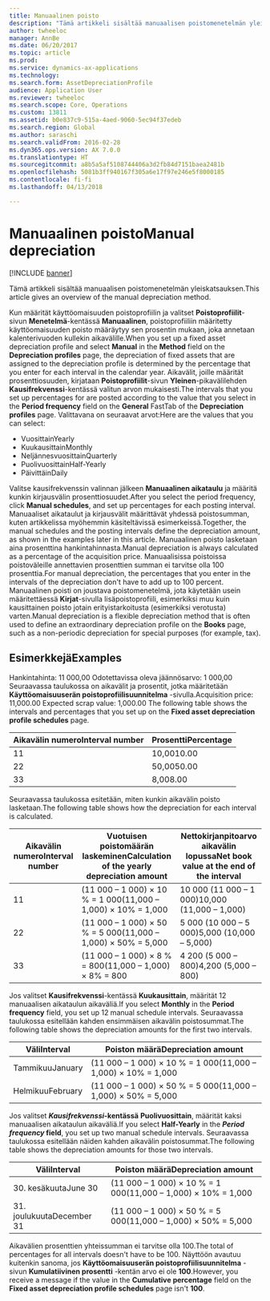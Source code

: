 ```yaml
---
title: Manuaalinen poisto
description: "Tämä artikkeli sisältää manuaalisen poistomenetelmän yleiskatsauksen."
author: twheeloc
manager: AnnBe
ms.date: 06/20/2017
ms.topic: article
ms.prod: 
ms.service: dynamics-ax-applications
ms.technology: 
ms.search.form: AssetDepreciationProfile
audience: Application User
ms.reviewer: twheeloc
ms.search.scope: Core, Operations
ms.custom: 13811
ms.assetid: b0e837c9-515a-4aed-9060-5ec94f37edeb
ms.search.region: Global
ms.author: saraschi
ms.search.validFrom: 2016-02-28
ms.dyn365.ops.version: AX 7.0.0
ms.translationtype: HT
ms.sourcegitcommit: a8b5a5af5108744406a3d2fb84d7151baea2481b
ms.openlocfilehash: 5081b3ff940167f305a6e17f97e246e5f8000185
ms.contentlocale: fi-fi
ms.lasthandoff: 04/13/2018

---
```


# <a name="manual-depreciation"></a><span data-ttu-id="a611d-103">Manuaalinen poisto</span><span class="sxs-lookup"><span data-stu-id="a611d-103">Manual depreciation</span></span>

[!INCLUDE [banner](../includes/banner.md)]

<span data-ttu-id="a611d-104">Tämä artikkeli sisältää manuaalisen poistomenetelmän yleiskatsauksen.</span><span class="sxs-lookup"><span data-stu-id="a611d-104">This article gives an overview of the manual depreciation method.</span></span>

<span data-ttu-id="a611d-105">Kun määrität käyttöomaisuuden poistoprofiilin ja valitset **Poistoprofiilit**-sivun **Menetelmä**-kentässä **Manuaalinen**, poistoprofiiliin määritetty käyttöomaisuuden poisto määräytyy sen prosentin mukaan, joka annetaan kalenterivuoden kullekin aikavälille.</span><span class="sxs-lookup"><span data-stu-id="a611d-105">When you set up a fixed asset depreciation profile and select **Manual** in the **Method** field on the **Depreciation profiles** page, the depreciation of fixed assets that are assigned to the depreciation profile is determined by the percentage that you enter for each interval in the calendar year.</span></span> <span data-ttu-id="a611d-106">Aikavälit, joille määrität prosenttiosuuden, kirjataan **Poistoprofiilit**-sivun **Yleinen**-pikavälilehden **Kausifrekvenssi**-kentässä valitun arvon mukaisesti.</span><span class="sxs-lookup"><span data-stu-id="a611d-106">The intervals that you set up percentages for are posted according to the value that you select in the **Period frequency** field on the **General** FastTab of the **Depreciation profiles** page.</span></span> <span data-ttu-id="a611d-107">Valittavana on seuraavat arvot:</span><span class="sxs-lookup"><span data-stu-id="a611d-107">Here are the values that you can select:</span></span>

-   <span data-ttu-id="a611d-108">Vuosittain</span><span class="sxs-lookup"><span data-stu-id="a611d-108">Yearly</span></span>
-   <span data-ttu-id="a611d-109">Kuukausittain</span><span class="sxs-lookup"><span data-stu-id="a611d-109">Monthly</span></span>
-   <span data-ttu-id="a611d-110">Neljännesvuosittain</span><span class="sxs-lookup"><span data-stu-id="a611d-110">Quarterly</span></span>
-   <span data-ttu-id="a611d-111">Puolivuosittain</span><span class="sxs-lookup"><span data-stu-id="a611d-111">Half-Yearly</span></span>
-   <span data-ttu-id="a611d-112">Päivittäin</span><span class="sxs-lookup"><span data-stu-id="a611d-112">Daily</span></span>

<span data-ttu-id="a611d-113">Valitse kausifrekvenssin valinnan jälkeen **Manuaalinen aikataulu** ja määritä kunkin kirjausvälin prosenttiosuudet.</span><span class="sxs-lookup"><span data-stu-id="a611d-113">After you select the period frequency, click **Manual schedules**, and set up percentages for each posting interval.</span></span> <span data-ttu-id="a611d-114">Manuaaliset aikataulut ja kirjausvälit määrittävät yhdessä poistosumman, kuten artikkelissa myöhemmin käsiteltävissä esimerkeissä.</span><span class="sxs-lookup"><span data-stu-id="a611d-114">Together, the manual schedules and the posting intervals define the depreciation amount, as shown in the examples later in this article.</span></span> <span data-ttu-id="a611d-115">Manuaalinen poisto lasketaan aina prosenttina hankintahinnasta.</span><span class="sxs-lookup"><span data-stu-id="a611d-115">Manual depreciation is always calculated as a percentage of the acquisition price.</span></span> <span data-ttu-id="a611d-116">Manuaalisissa poistoissa poistoväleille annettavien prosenttien summan ei tarvitse olla 100 prosenttia.</span><span class="sxs-lookup"><span data-stu-id="a611d-116">For manual depreciation, the percentages that you enter in the intervals of the depreciation don't have to add up to 100 percent.</span></span> <span data-ttu-id="a611d-117">Manuaalinen poisti on joustava poistomenetelmä, jota käytetään usein määritettäessä **Kirjat**-sivulla lisäpoistoprofiili, esimerkiksi muu kuin kausittainen poisto jotain erityistarkoitusta (esimerkiksi verotusta) varten.</span><span class="sxs-lookup"><span data-stu-id="a611d-117">Manual depreciation is a flexible depreciation method that is often used to define an extraordinary depreciation profile on the **Books** page, such as a non-periodic depreciation for special purposes (for example, tax).</span></span>

## <a name="examples"></a><span data-ttu-id="a611d-118">Esimerkkejä</span><span class="sxs-lookup"><span data-stu-id="a611d-118">Examples</span></span>
<span data-ttu-id="a611d-119">Hankintahinta: 11 000,00 Odotettavissa oleva jäännösarvo: 1 000,00 Seuraavassa taulukossa on aikavälit ja prosentit, jotka määritetään **Käyttöomaisuuserän poistoprofiilisuunnitelma** -sivulla.</span><span class="sxs-lookup"><span data-stu-id="a611d-119">Acquisition price: 11,000.00 Expected scrap value: 1,000.00 The following table shows the intervals and percentages that you set up on the **Fixed asset depreciation profile schedules** page.</span></span>

| <span data-ttu-id="a611d-120">Aikavälin numero</span><span class="sxs-lookup"><span data-stu-id="a611d-120">Interval number</span></span> | <span data-ttu-id="a611d-121">Prosentti</span><span class="sxs-lookup"><span data-stu-id="a611d-121">Percentage</span></span> |
|-----------------|------------|
| <span data-ttu-id="a611d-122">1</span><span class="sxs-lookup"><span data-stu-id="a611d-122">1</span></span>               | <span data-ttu-id="a611d-123">10,00</span><span class="sxs-lookup"><span data-stu-id="a611d-123">10.00</span></span>      |
| <span data-ttu-id="a611d-124">2</span><span class="sxs-lookup"><span data-stu-id="a611d-124">2</span></span>               | <span data-ttu-id="a611d-125">50,00</span><span class="sxs-lookup"><span data-stu-id="a611d-125">50.00</span></span>      |
| <span data-ttu-id="a611d-126">3</span><span class="sxs-lookup"><span data-stu-id="a611d-126">3</span></span>               | <span data-ttu-id="a611d-127">8,00</span><span class="sxs-lookup"><span data-stu-id="a611d-127">8.00</span></span>       |

<span data-ttu-id="a611d-128">Seuraavassa taulukossa esitetään, miten kunkin aikavälin poisto lasketaan.</span><span class="sxs-lookup"><span data-stu-id="a611d-128">The following table shows how the depreciation for each interval is calculated.</span></span>

|  <span data-ttu-id="a611d-129">Aikavälin numero</span><span class="sxs-lookup"><span data-stu-id="a611d-129">Interval number</span></span> | <span data-ttu-id="a611d-130">Vuotuisen poistomäärän laskeminen</span><span class="sxs-lookup"><span data-stu-id="a611d-130">Calculation of the yearly depreciation amount</span></span> | <span data-ttu-id="a611d-131">Nettokirjanpitoarvo aikavälin lopussa</span><span class="sxs-lookup"><span data-stu-id="a611d-131">Net book value at the end of the interval</span></span> |
|------------------|-----------------------------------------------|-------------------------------------------|
| <span data-ttu-id="a611d-132">1</span><span class="sxs-lookup"><span data-stu-id="a611d-132">1</span></span>                | <span data-ttu-id="a611d-133">(11 000 – 1 000) × 10 % = 1 000</span><span class="sxs-lookup"><span data-stu-id="a611d-133">(11,000 – 1,000) × 10% = 1,000</span></span>                | <span data-ttu-id="a611d-134">10 000 (11 000 – 1 000)</span><span class="sxs-lookup"><span data-stu-id="a611d-134">10,000 (11,000 – 1,000)</span></span>                   |
| <span data-ttu-id="a611d-135">2</span><span class="sxs-lookup"><span data-stu-id="a611d-135">2</span></span>                | <span data-ttu-id="a611d-136">(11 000 – 1 000) × 50 % = 5 000</span><span class="sxs-lookup"><span data-stu-id="a611d-136">(11,000 – 1,000) × 50% = 5,000</span></span>                | <span data-ttu-id="a611d-137">5 000 (10 000 – 5 000)</span><span class="sxs-lookup"><span data-stu-id="a611d-137">5,000 (10,000 – 5,000)</span></span>                    |
| <span data-ttu-id="a611d-138">3</span><span class="sxs-lookup"><span data-stu-id="a611d-138">3</span></span>                | <span data-ttu-id="a611d-139">(11 000 – 1 000) × 8 % = 800</span><span class="sxs-lookup"><span data-stu-id="a611d-139">(11,000 – 1,000) × 8% = 800</span></span>                   | <span data-ttu-id="a611d-140">4 200 (5 000 – 800)</span><span class="sxs-lookup"><span data-stu-id="a611d-140">4,200 (5,000 – 800)</span></span>                       |

<span data-ttu-id="a611d-141">Jos valitset **Kausifrekvenssi**-kentässä **Kuukausittain**, määrität 12 manuaalisen aikataulun aikaväliä.</span><span class="sxs-lookup"><span data-stu-id="a611d-141">If you select **Monthly** in the **Period frequency** field, you set up 12 manual schedule intervals.</span></span> <span data-ttu-id="a611d-142">Seuraavassa taulukossa esitellään kahden ensimmäisen aikavälin poistosummat.</span><span class="sxs-lookup"><span data-stu-id="a611d-142">The following table shows the depreciation amounts for the first two intervals.</span></span>

| <span data-ttu-id="a611d-143">Väli</span><span class="sxs-lookup"><span data-stu-id="a611d-143">Interval</span></span> | <span data-ttu-id="a611d-144">Poiston määrä</span><span class="sxs-lookup"><span data-stu-id="a611d-144">Depreciation amount</span></span>            |
|----------|--------------------------------|
| <span data-ttu-id="a611d-145">Tammikuu</span><span class="sxs-lookup"><span data-stu-id="a611d-145">January</span></span>  | <span data-ttu-id="a611d-146">(11 000 – 1 000) × 10 % = 1 000</span><span class="sxs-lookup"><span data-stu-id="a611d-146">(11,000 – 1,000) × 10% = 1,000</span></span> |
| <span data-ttu-id="a611d-147">Helmikuu</span><span class="sxs-lookup"><span data-stu-id="a611d-147">February</span></span> | <span data-ttu-id="a611d-148">(11 000 – 1 000) × 50 % = 5 000</span><span class="sxs-lookup"><span data-stu-id="a611d-148">(11,000 – 1,000) × 50% = 5,000</span></span> |

<span data-ttu-id="a611d-149">Jos valitset *<strong><em>Kausifrekvenssi</em>*-kentässä</strong> <strong>Puolivuosittain</strong>, määrität kaksi manuaalisen aikataulun aikaväliä.</span><span class="sxs-lookup"><span data-stu-id="a611d-149">If you select <strong>Half-Yearly</strong> in the *<strong><em>Period frequency</em>* field</strong>, you set up two manual schedule intervals.</span></span> <span data-ttu-id="a611d-150">Seuraavassa taulukossa esitellään näiden kahden aikavälin poistosummat.</span><span class="sxs-lookup"><span data-stu-id="a611d-150">The following table shows the depreciation amounts for those two intervals.</span></span>

| <span data-ttu-id="a611d-151">Väli</span><span class="sxs-lookup"><span data-stu-id="a611d-151">Interval</span></span>    | <span data-ttu-id="a611d-152">Poiston määrä</span><span class="sxs-lookup"><span data-stu-id="a611d-152">Depreciation amount</span></span>            |
|-------------|--------------------------------|
| <span data-ttu-id="a611d-153">30. kesäkuuta</span><span class="sxs-lookup"><span data-stu-id="a611d-153">June 30</span></span>     | <span data-ttu-id="a611d-154">(11 000 – 1 000) × 10 % = 1 000</span><span class="sxs-lookup"><span data-stu-id="a611d-154">(11,000 – 1,000) × 10% = 1,000</span></span> |
| <span data-ttu-id="a611d-155">31. joulukuuta</span><span class="sxs-lookup"><span data-stu-id="a611d-155">December 31</span></span> | <span data-ttu-id="a611d-156">(11 000 – 1 000) × 50 % = 5 000</span><span class="sxs-lookup"><span data-stu-id="a611d-156">(11,000 – 1,000) × 50% = 5,000</span></span> |

<span data-ttu-id="a611d-157">Aikavälien prosenttien yhteissumman ei tarvitse olla 100.</span><span class="sxs-lookup"><span data-stu-id="a611d-157">The total of percentages for all intervals doesn't have to be 100.</span></span> <span data-ttu-id="a611d-158">Näyttöön avautuu kuitenkin sanoma, jos **Käyttöomaisuuserän poistoprofiilisuunnitelma** -sivun **Kumulatiivinen prosentti** -kentän arvo ei ole **100**.</span><span class="sxs-lookup"><span data-stu-id="a611d-158">However, you receive a message if the value in the **Cumulative percentage** field on the **Fixed asset depreciation profile schedules** page isn't **100**.</span></span>




